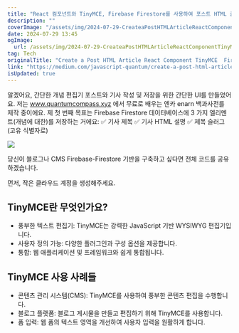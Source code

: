 ```yaml
---
title: "React 컴포넌트와 TinyMCE, Firebase Firestore를 사용하여 포스트 HTML 글 작성하는 방법"
description: ""
coverImage: "/assets/img/2024-07-29-CreateaPostHTMLArticleReactComponentTinyMCEFirebaseFirestore_0.png"
date: 2024-07-29 13:45
ogImage: 
  url: /assets/img/2024-07-29-CreateaPostHTMLArticleReactComponentTinyMCEFirebaseFirestore_0.png
tag: Tech
originalTitle: "Create a Post HTML Article React Component TinyMCE  Firebase Firestore"
link: "https://medium.com/javascript-quantum/create-a-post-html-article-react-component-tinymce-firebase-firestore-e1904cde29a7"
isUpdated: true
---
```





알겠어요, 간단한 개념 편집기 포스트와 기사 작성 및 저장을 위한 간단한 UI를 만들었어요. 저는 www.quantumcompass.xyz 에서 무료로 배우는 엔카 enarn 백과사전를 제작 중이에요. 제 첫 번째 목표는 Firebase Firestore 데이터베이스에 3 가지 엘리멘트(개념에 대한)를 저장하는 거에요:
✅ 기사 제목
✅ 기사 HTML 설명
✅ 제목 슬러그 (고유 식별자로)

<img src="/assets/img/2024-07-29-CreateaPostHTMLArticleReactComponentTinyMCEFirebaseFirestore_0.png" />

<div class="content-ad"></div>

당신이 블로그나 CMS Firebase-Firestore 기반을 구축하고 싶다면 전체 코드를 공유하겠습니다.

먼저, 작은 클라우드 계정을 생성해주세요.

## TinyMCE란 무엇인가요?

- 풍부한 텍스트 편집기: TinyMCE는 강력한 JavaScript 기반 WYSIWYG 편집기입니다.
- 사용자 정의 가능: 다양한 플러그인과 구성 옵션을 제공합니다.
- 통합: 웹 애플리케이션 및 프레임워크와 쉽게 통합됩니다.

<div class="content-ad"></div>

## TinyMCE 사용 사례들

- 콘텐츠 관리 시스템(CMS): TinyMCE를 사용하여 풍부한 콘텐츠 편집을 수행합니다.
- 블로그 플랫폼: 블로그 게시물을 만들고 편집하기 위해 TinyMCE를 사용합니다.
- 폼 입력: 웹 폼의 텍스트 영역을 개선하여 사용자 입력을 원활하게 합니다.
